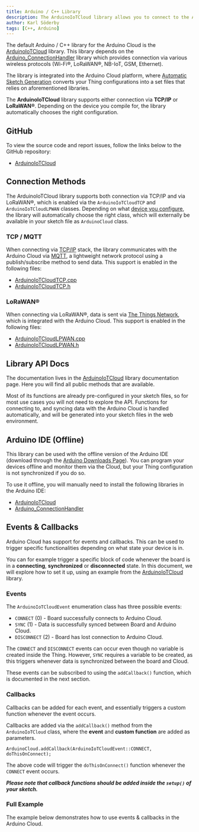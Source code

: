 ```yaml
---
title: Arduino / C++ Library
description: The ArduinoIoTCloud library allows you to connect to the Arduino Cloud using Arduino/C++. 
author: Karl Söderby
tags: [C++, Arduino]
---
```


The default Arduino / C++ library for the Arduino Cloud is the [ArduinoIoTCloud](https://github.com/arduino-libraries/ArduinoIoTCloud) library. This library depends on the [Arduino_ConnectionHandler](https://github.com/arduino-libraries/Arduino_ConnectionHandler) library which provides connection via various wireless protocols (Wi-Fi®, LoRaWAN®, NB-IoT, GSM, Ethernet). 

The library is integrated into the Arduino Cloud platform, where [Automatic Sketch Generation](/arduino-cloud/cloud-interface/sketches#iot-sketches) converts your Thing configurations into a set files that relies on aforementioned libraries.

The **ArduinoIoTCloud** library supports either connection via **TCP/IP** or **LoRaWAN®**. Depending on the device you compile for, the library automatically chooses the right configuration.

## GitHub

To view the source code and report issues, follow the links below to the GitHub repository:
- [ArduinoIoTCloud](https://github.com/arduino-libraries/ArduinoIoTCloud/tree/master)

## Connection Methods

The ArduinoIoTCloud library supports both connection via TCP/IP and via LoRaWAN®, which is enabled via the `ArduinoIoTCloudTCP` and `ArduinoIoTCloudLPWAN` classes. Depending on what [device you configure](/arduino-cloud/hardware/devices), the library will automatically choose the right class, which will externally be available in your sketch file as `ArduinoCloud` class.

### TCP / MQTT

When connecting via [TCP/IP](https://en.wikipedia.org/wiki/Internet_protocol_suite) stack, the library communicates with the Arduino Cloud via [MQTT](https://en.wikipedia.org/wiki/MQTT), a lightweight network protocol using a publish/subscribe method to send data. This support is enabled in the following files:
- [ArduinoIoTCloudTCP.cpp](https://github.com/arduino-libraries/ArduinoIoTCloud/blob/master/src/ArduinoIoTCloudTCP.cpp)
- [ArduinoIoTCloudTCP.h](https://github.com/arduino-libraries/ArduinoIoTCloud/blob/master/src/ArduinoIoTCloudTCP.h)

### LoRaWAN®

When connecting via LoRaWAN®, data is sent via [The Things Network](https://www.thethingsnetwork.org/), which is integrated with the Arduino Cloud. This support is enabled in the following files:
- [ArduinoIoTCloudLPWAN.cpp](https://github.com/arduino-libraries/ArduinoIoTCloud/blob/master/src/ArduinoIoTCloudLPWAN.cpp)
- [ArduinoIoTCloudLPWAN.h](https://github.com/arduino-libraries/ArduinoIoTCloud/blob/master/src/ArduinoIoTCloudLPWAN.h)

## Library API Docs

The documentation lives in the [ArduinoIoTCloud](https://github.com/arduino-libraries/ArduinoIoTCloud) library documentation page. Here you will find all public methods that are available. 

Most of its functions are already pre-configured in your sketch files, so for most use cases you will not need to explore the API. Functions for connecting to, and syncing data with the Arduino Cloud is handled automatically, and will be generated into your sketch files in the web environment. 

## Arduino IDE (Offline)

This library can be used with the offline version of the Arduino IDE (download through the [Arduino Downloads Page](https://www.arduino.cc/en/software/)). You can program your devices offline and monitor them via the Cloud, but your Thing configuration is not synchronized if you do so.

To use it offline, you will manually need to install the following libraries in the Arduino IDE:
- [ArduinoIoTCloud](https://github.com/arduino-libraries/ArduinoIoTCloud)
- [Arduino_ConnectionHandler](https://github.com/arduino-libraries/Arduino_ConnectionHandler)

## Events & Callbacks

Arduino Cloud has support for events and callbacks. This can be used to trigger specific functionalities depending on what state your device is in. 

You can for example trigger a specific block of code whenever the board is in a **connecting**, **synchronized** or **disconnected** state. In this document, we will explore how to set it up, using an example from the [ArduinoIoTCloud](https://github.com/arduino-libraries/ArduinoIoTCloud/blob/master/examples/ArduinoIoTCloud-Callbacks/ArduinoIoTCloud-Callbacks.ino) library.   

### Events

The `ArduinoIoTCloudEvent` enumeration class has three possible events:
- `CONNECT` (0) - Board successfully connects to Arduino Cloud.
- `SYNC` (1) - Data is successfully synced between Board and Arduino Cloud.
- `DISCONNECT` (2) -  Board has lost connection to Arduino Cloud.

The `CONNECT` and `DISCONNECT` events can occur even though no variable is created inside the Thing. However, `SYNC` requires a variable to be created, as this triggers whenever data is synchronized between the board and Cloud.

These events can be subscribed to using the `addCallback()` function, which is documented in the next section.

### Callbacks

Callbacks can be added for each event, and essentially triggers a custom function whenever the event occurs.

Callbacks are added via the `addCallback()` method from the `ArduinoIoTCloud` class, where the **event** and **custom function** are added as parameters. 

```arduino
ArduinoCloud.addCallback(ArduinoIoTCloudEvent::CONNECT, doThisOnConnect);
```

The above code will trigger the `doThisOnConnect()`
function whenever the `CONNECT` event occurs.

***Please note that callback functions should be added inside the `setup()` of your sketch.***

### Full Example

The example below demonstrates how to use events & callbacks in the Arduino Cloud. 

<CodeBlock url="https://github.com/arduino-libraries/ArduinoIoTCloud/blob/master/examples/ArduinoIoTCloud-Callbacks/ArduinoIoTCloud-Callbacks.ino" className="arduino"/>